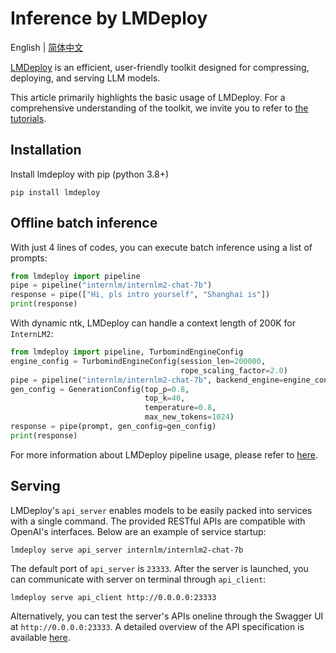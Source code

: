 # Inference by LMDeploy

English | [简体中文](lmdeploy_zh_cn.md)

[LMDeploy](https://github.com/InternLM/lmdeploy) is an efficient, user-friendly toolkit designed for compressing, deploying, and serving LLM models.

This article primarily highlights the basic usage of LMDeploy. For a comprehensive understanding of the toolkit, we invite you to refer to [the tutorials](https://lmdeploy.readthedocs.io/en/latest/).

## Installation

Install lmdeploy with pip (python 3.8+)

```shell
pip install lmdeploy
```

## Offline batch inference

With just 4 lines of codes, you can execute batch inference using a list of prompts:

```python
from lmdeploy import pipeline
pipe = pipeline("internlm/internlm2-chat-7b")
response = pipe(["Hi, pls intro yourself", "Shanghai is"])
print(response)
```

With dynamic ntk, LMDeploy can handle a context length of 200K for `InternLM2`:

```python
from lmdeploy import pipeline, TurbomindEngineConfig
engine_config = TurbomindEngineConfig(session_len=200000,
                                      rope_scaling_factor=2.0)
pipe = pipeline("internlm/internlm2-chat-7b", backend_engine=engine_config)
gen_config = GenerationConfig(top_p=0.8,
                              top_k=40,
                              temperature=0.8,
                              max_new_tokens=1024)
response = pipe(prompt, gen_config=gen_config)
print(response)
```

For more information about LMDeploy pipeline usage, please refer to [here](https://lmdeploy.readthedocs.io/en/latest/inference/pipeline.html).

## Serving

LMDeploy's `api_server` enables models to be easily packed into services with a single command. The provided RESTful APIs are compatible with OpenAI's interfaces. Below are an example of service startup:

```shell
lmdeploy serve api_server internlm/internlm2-chat-7b
```

The default port of `api_server` is `23333`. After the server is launched, you can communicate with server on terminal through `api_client`:

```shell
lmdeploy serve api_client http://0.0.0.0:23333
```

Alternatively, you can test the server's APIs oneline through the Swagger UI at `http://0.0.0.0:23333`. A detailed overview of the API specification is available [here](https://lmdeploy.readthedocs.io/en/latest/serving/restful_api.html).
